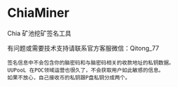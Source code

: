 # ChiaMiner
Chia 矿池挖矿签名工具

有问题或需要技术支持请联系官方客服微信：Qitong_77

```
签名信息中不会包含你的脑密码和与脑密码相关的收款地址的私钥数据。
UUPooL 在POC领域运营也很久了，不会获取用户如此敏感的信息。
如果不放心，自己接收币的私钥跟P盘私钥分成两个。
```
